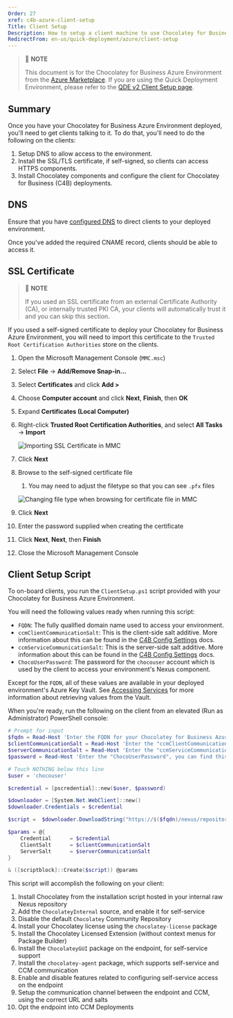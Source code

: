 ```yaml
---
Order: 27
xref: c4b-azure-client-setup
Title: Client Setup
Description: How to setup a client machine to use Chocolatey for Business Azure Environment
RedirectFrom: en-us/quick-deployment/azure/client-setup
---
```


> :memo: **NOTE**
>
> This document is for the Chocolatey for Business Azure Environment from the [Azure Marketplace](https://ch0.co/C4B-Azure).
> If you are using the Quick Deployment Environment, please refer to the [QDE v2 Client Setup page](xref:v2-client-setup).

## Summary

Once you have your Chocolatey for Business Azure Environment deployed, you'll need to get clients talking to it.
To do that, you'll need to do the following on the clients:

1. Setup DNS to allow access to the environment.
1. Install the SSL/TLS certificate, if self-signed, so clients can access HTTPS components.
1. Install Chocolatey components and configure the client for Chocolatey for Business (C4B) deployments.

## DNS

Ensure that you have [configured DNS](xref:c4b-azure#dns-configuration) to direct clients to your deployed environment.

Once you've added the required CNAME record, clients should be able to access it.

## SSL Certificate

> :memo: **NOTE**
>
> If you used an SSL certificate from an external Certificate Authority (CA), or internally trusted PKI CA, your clients will automatically trust it and you can skip this section.

If you used a self-signed certificate to deploy your Chocolatey for Business Azure Environment, you will need to import this certificate to the `Trusted Root Certification Authorities` store on the clients.

1. Open the Microsoft Management Console (`MMC.msc`)
1. Select **File** -> **Add/Remove Snap-in...**
1. Select **Certificates** and click **Add >**
1. Choose **Computer account** and click **Next**, **Finish**, then **OK**
1. Expand **Certificates (Local Computer)**
1. Right-click **Trusted Root Certification Authorities**, and select **All Tasks** -> **Import**

    ![Importing SSL Certificate in MMC](/assets/images/c4b-azure/MMC-Import-Certificate.png)

1. Click **Next**
1. Browse to the self-signed certificate file
    1. You may need to adjust the filetype so that you can see `.pfx` files

    ![Changing file type when browsing for certificate file in MMC](/assets/images/c4b-azure/MMC-Browse-FileType.png)

1. Click **Next**
1. Enter the password supplied when creating the certificate
1. Click **Next**, **Next**, then **Finish**
1. Close the Microsoft Management Console

## Client Setup Script

To on-board clients, you run the `ClientSetup.ps1` script provided with your Chocolatey for Business Azure Environment.

You will need the following values ready when running this script:

* `FQDN`: The fully qualified domain name used to access your environment.
* `ccmClientCommunicationSalt`: This is the client-side salt additive. More information about this can be found in the [C4B Config Settings](xref:ccm-client#config-settings) docs.
* `ccmServiceCommunicationSalt`: This is the server-side salt additive. More information about this can be found in the [C4B Config Settings](xref:ccm-client#config-settings) docs.
* `ChocoUserPassword`: The password for the `chocouser` account which is used by the client to access your environment's Nexus component.

Except for the `FQDN`, all of these values are available in your deployed environment's Azure Key Vault.
See [Accessing Services](xref:c4b-azure#accessing-services) for more information about retrieving values from the Vault.

When you're ready, run the following on the client from an elevated (Run as Administrator) PowerShell console:

```powershell
# Prompt for input
$fqdn = Read-Host 'Enter the FQDN for your Chocolatey for Business Azure Environment'
$clientCommunicationSalt = Read-Host 'Enter the "ccmClientCommunicationSalt", you can find this in your Azure Key Vault'
$serverCommunicationSalt = Read-Host 'Enter the "ccmServiceCommunicationSalt", you can find this in your Azure Key Vault'
$password = Read-Host 'Enter the "ChocoUserPassword", you can find this in your Azure Key Vault' -AsSecureString

# Touch NOTHING below this line
$user = 'chocouser'

$credential = [pscredential]::new($user, $password)

$downloader = [System.Net.WebClient]::new()
$downloader.Credentials = $credential

$script =  $downloader.DownloadString("https://$($fqdn)/nexus/repository/choco-install/ClientSetup.ps1")

$params = @{
    Credential      = $credential
    ClientSalt      = $clientCommunicationSalt
    ServerSalt      = $serverCommunicationSalt
}

& ([scriptblock]::Create($script)) @params
```

This script will accomplish the following on your client:

1. Install Chocolatey from the installation script hosted in your internal raw Nexus repository
1. Add the `ChocolateyInternal` source, and enable it for self-service
1. Disable the default `Chocolatey` Community Repository
1. Install your Chocolatey license using the `chocolatey-license` package
1. Install the Chocolatey Licensed Extension (without context menus for Package Builder)
1. Install the `ChocolateyGUI` package on the endpoint, for self-service support
1. Install the `chocolatey-agent` package, which supports self-service and CCM communication
1. Enable and disable features related to configuring self-service access on the endpoint
1. Setup the communication channel between the endpoint and CCM, using the correct URL and salts
1. Opt the endpoint into CCM Deployments
